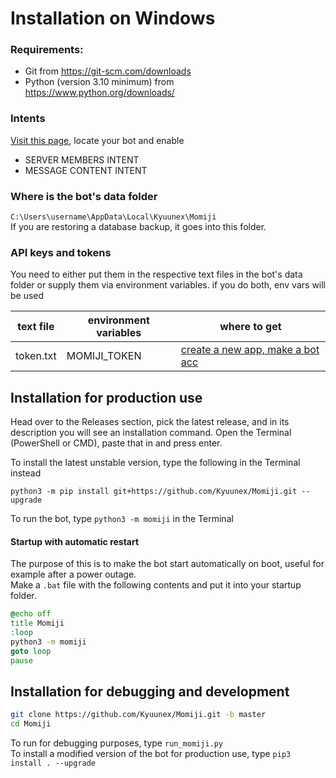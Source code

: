 # Installation on Windows
### Requirements:
+ Git from https://git-scm.com/downloads
+ Python (version 3.10 minimum) from https://www.python.org/downloads/

### Intents
[Visit this page](https://discord.com/developers/applications/), locate your bot and enable 
- SERVER MEMBERS INTENT
- MESSAGE CONTENT INTENT

### Where is the bot's data folder
`C:\Users\username\AppData\Local\Kyuunex\Momiji`  
If you are restoring a database backup, it goes into this folder.

### API keys and tokens
You need to either put them in the respective text files in the bot's data folder or 
supply them via environment variables. if you do both, env vars will be used  

| text file  | environment variables | where to get |
| ------------- | ------------- | ------------- |
| token.txt  | MOMIJI_TOKEN  | [create a new app, make a bot acc](https://discord.com/developers/applications/) |

## Installation for production use
Head over to the Releases section, pick the latest release, 
and in its description you will see an installation command. 
Open the Terminal (PowerShell or CMD), paste that in and press enter.

To install the latest unstable version, type the following in the Terminal instead 
```
python3 -m pip install git+https://github.com/Kyuunex/Momiji.git --upgrade
```

To run the bot, type `python3 -m momiji` in the Terminal

#### Startup with automatic restart
The purpose of this is to make the bot start automatically on boot, useful for example after a power outage.  
Make a `.bat` file with the following contents and put it into your startup folder.
```bat
@echo off
title Momiji
:loop
python3 -m momiji
goto loop
pause
```

## Installation for debugging and development
```bash
git clone https://github.com/Kyuunex/Momiji.git -b master
cd Momiji
```
To run for debugging purposes, type `run_momiji.py`  
To install a modified version of the bot for production use, type `pip3 install . --upgrade`
